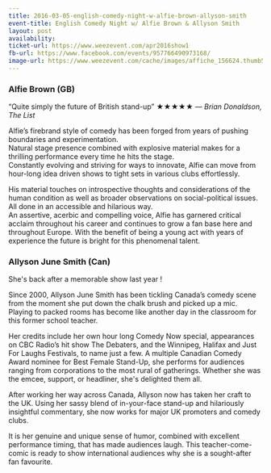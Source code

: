 ```yaml
---
title: 2016-03-05-english-comedy-night-w-alfie-brown-allyson-smith
event-title: English Comedy Night w/ Alfie Brown & Allyson Smith
layout: post
availability:
ticket-url: https://www.weezevent.com/apr2016show1
fb-url: https://www.facebook.com/events/957766490973168/
image-url: https://www.weezevent.com/cache/images/affiche_156624.thumb53700.1454947125.jpg
---
```


### Alfie Brown (GB)
“Quite simply the future of British stand-up” ★★★★★ &mdash; _Brian Donaldson, The List_

Alfie’s firebrand style of comedy has been forged from years of pushing boundaries and experimentation.  
Natural stage presence combined with explosive material makes for a thrilling performance every time he hits the stage.  
Constantly evolving and striving for ways to innovate, Alfie can move from hour-long idea driven shows to tight sets in various clubs effortlessly.

His material touches on introspective thoughts and considerations of the human condition as well as broader observations on social-political issues. All done in an accessible and hilarious way.  
An assertive, acerbic and compelling voice, Alfie has garnered critical acclaim throughout his career and continues to grow a fan base here and throughout Europe. With the benefit of being a young act with years of experience the future is bright for this phenomenal talent.


### Allyson June Smith (Can)
She's back after a memorable show last year !

Since 2000, Allyson June Smith has been tickling Canada’s comedy scene from the moment she put down the chalk brush and picked up a mic.  
Playing to packed rooms has become like another day in the classroom for this former school teacher.

Her credits include her own hour long Comedy Now special, appearances on CBC Radio’s hit show The Debaters, and the Winnipeg, Halifax and Just For Laughs Festivals, to name just a few. A multiple Canadian Comedy Award nominee for Best Female Stand-Up, she performs for audiences ranging from corporations to the most rural of gatherings. Whether she was the emcee, support, or headliner, she's delighted them all.

After working her way across Canada, Allyson now has taken her craft to the UK. Using her sassy blend of in-your-face stand-up and hilariously insightful commentary, she now works for major UK promoters and comedy clubs.

It is her genuine and unique sense of humor, combined with excellent performance timing, that has made audiences laugh. This teacher-come-comic is ready to show international audiences why she is a sought-after fan favourite.
